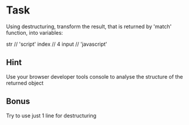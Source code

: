 # Task

Using destructuring, transform the result, that is returned by 'match' function, into variables:

str // 'script'
index // 4
input // 'javascript'

## Hint

Use your browser developer tools console to analyse the structure of the returned object

## Bonus

Try to use just 1 line for destructuring
